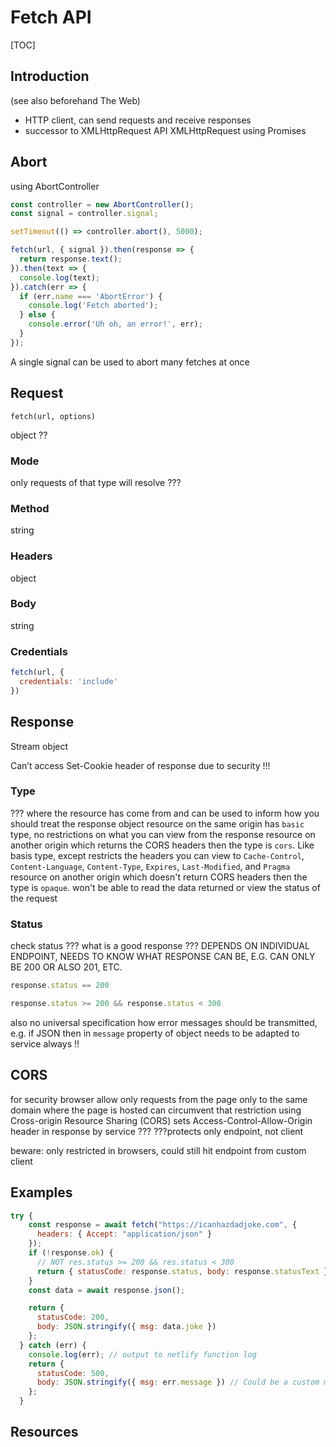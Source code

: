 # Fetch API

[TOC]



## Introduction

(see also beforehand The Web)

<!-- ToDo: Finish -->

- HTTP client, can send requests and receive responses
- successor to XMLHttpRequest API
XMLHttpRequest using Promises



## Abort

using AbortController

```javascript
const controller = new AbortController();
const signal = controller.signal;

setTimeout(() => controller.abort(), 5000);

fetch(url, { signal }).then(response => {
  return response.text();
}).then(text => {
  console.log(text);
}).catch(err => {
  if (err.name === 'AbortError') {
    console.log('Fetch aborted');
  } else {
    console.error('Uh oh, an error!', err);
  }
});
```

A single signal can be used to abort many fetches at once



## Request

`fetch(url, options)`

object ??

### Mode

only requests of that type will resolve ???

### Method

string

### Headers

object

### Body

string

### Credentials

```javascript
fetch(url, {
  credentials: 'include'
})
```



## Response

Stream object

Can’t access Set-Cookie header of response due to security !!!

### Type

???
where the resource has come from and can be used to inform how you should treat the response object
resource on the same origin has `basic` type, no restrictions on what you can view from the response
resource on another origin which returns the CORS headers then the type is `cors`. Like basis type, except restricts the headers you can view to `Cache-Control`, `Content-Language`, `Content-Type`, `Expires`, `Last-Modified`, and `Pragma`
resource on another origin which doesn't return CORS headers then the type is `opaque`. won't be able to read the data returned or view the status of the request

### Status

check status
??? what is a good response ???
DEPENDS ON INDIVIDUAL ENDPOINT, NEEDS TO KNOW WHAT RESPONSE CAN BE, E.G. CAN ONLY BE 200 OR ALSO 201, ETC.

```javascript
response.status == 200
```

```javascript
response.status >= 200 && response.status < 300
```

also no universal specification how error messages should be transmitted, e.g. if JSON then in `message` property of object
needs to be adapted to service always !!



## CORS

for security browser allow only requests from the page only to the same domain where the page is hosted
can circumvent that restriction using Cross-origin Resource Sharing (CORS)
sets Access-Control-Allow-Origin header in response by service ???
???protects only endpoint, not client

beware: only restricted in browsers, could still hit endpoint from custom client



## Examples

```javascript
try {
    const response = await fetch("https://icanhazdadjoke.com", {
      headers: { Accept: "application/json" }
    });
    if (!response.ok) {
      // NOT res.status >= 200 && res.status < 300
      return { statusCode: response.status, body: response.statusText };
    }
    const data = await response.json();

    return {
      statusCode: 200,
      body: JSON.stringify({ msg: data.joke })
    };
  } catch (err) {
    console.log(err); // output to netlify function log
    return {
      statusCode: 500,
      body: JSON.stringify({ msg: err.message }) // Could be a custom message or object i.e. JSON.stringify(err)
    };
  }
```



## Resources